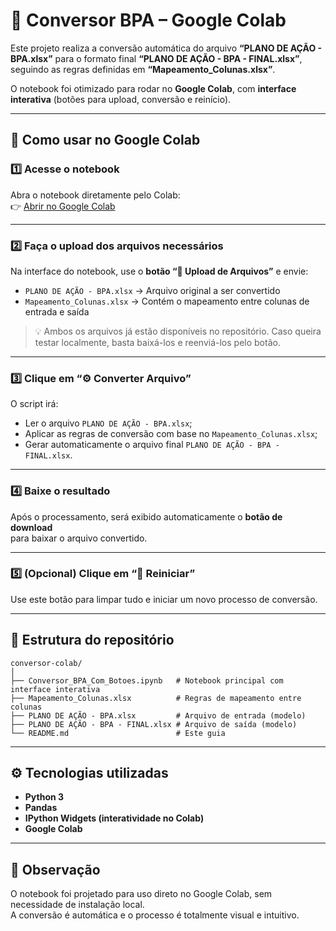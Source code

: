 # 🧩 Conversor BPA – Google Colab

Este projeto realiza a conversão automática do arquivo **“PLANO DE AÇÃO - BPA.xlsx”** para o formato final **“PLANO DE AÇÃO - BPA - FINAL.xlsx”**, seguindo as regras definidas em **“Mapeamento_Colunas.xlsx”**.

O notebook foi otimizado para rodar no **Google Colab**, com **interface interativa** (botões para upload, conversão e reinício).

---

## 🚀 Como usar no Google Colab

### 1️⃣ Acesse o notebook
Abra o notebook diretamente pelo Colab:  
👉 [Abrir no Google Colab](https://colab.research.google.com/github/carmea2025-dev/conversor-colab/blob/main/Conversor_BPA_Com_Botoes.ipynb)

---

### 2️⃣ Faça o upload dos arquivos necessários
Na interface do notebook, use o **botão “📂 Upload de Arquivos”** e envie:

- `PLANO DE AÇÃO - BPA.xlsx` → Arquivo original a ser convertido  
- `Mapeamento_Colunas.xlsx` → Contém o mapeamento entre colunas de entrada e saída  

> 💡 Ambos os arquivos já estão disponíveis no repositório. Caso queira testar localmente, basta baixá-los e reenviá-los pelo botão.

---

### 3️⃣ Clique em **“⚙️ Converter Arquivo”**
O script irá:
- Ler o arquivo `PLANO DE AÇÃO - BPA.xlsx`;
- Aplicar as regras de conversão com base no `Mapeamento_Colunas.xlsx`;
- Gerar automaticamente o arquivo final `PLANO DE AÇÃO - BPA - FINAL.xlsx`.

---

### 4️⃣ Baixe o resultado
Após o processamento, será exibido automaticamente o **botão de download**  
para baixar o arquivo convertido.

---

### 5️⃣ (Opcional) Clique em **“🔄 Reiniciar”**
Use este botão para limpar tudo e iniciar um novo processo de conversão.

---

## 📂 Estrutura do repositório

```
conversor-colab/
│
├── Conversor_BPA_Com_Botoes.ipynb   # Notebook principal com interface interativa
├── Mapeamento_Colunas.xlsx          # Regras de mapeamento entre colunas
├── PLANO DE AÇÃO - BPA.xlsx         # Arquivo de entrada (modelo)
├── PLANO DE AÇÃO - BPA - FINAL.xlsx # Arquivo de saída (modelo)
└── README.md                        # Este guia
```

---

## ⚙️ Tecnologias utilizadas
- **Python 3**
- **Pandas**
- **IPython Widgets (interatividade no Colab)**
- **Google Colab**

---

## 🧠 Observação
O notebook foi projetado para uso direto no Google Colab, sem necessidade de instalação local.  
A conversão é automática e o processo é totalmente visual e intuitivo.
